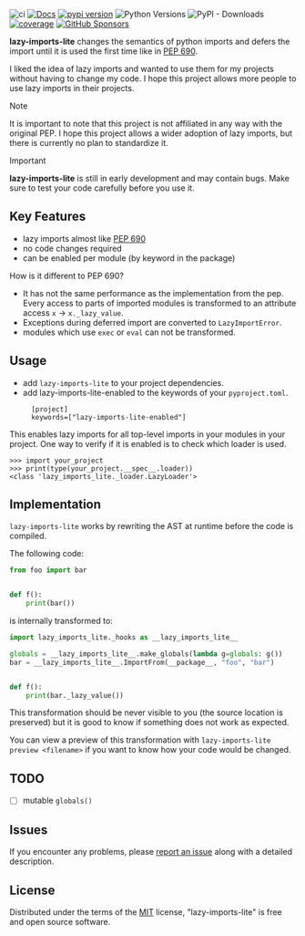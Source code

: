 <!-- -8<- [start:Header] -->


![ci](https://github.com/15r10nk/lazy-imports-lite/actions/workflows/ci.yml/badge.svg?branch=main)
[![Docs](https://img.shields.io/badge/docs-mkdocs-green)](https://15r10nk.github.io/lazy-imports-lite/)
[![pypi version](https://img.shields.io/pypi/v/lazy-imports-lite.svg)](https://pypi.org/project/lazy-imports-lite/)
![Python Versions](https://img.shields.io/pypi/pyversions/lazy-imports-lite)
![PyPI - Downloads](https://img.shields.io/pypi/dw/lazy-imports-lite)
[![coverage](https://img.shields.io/badge/coverage-100%25-blue)](https://15r10nk.github.io/lazy-imports-lite/contributing/#coverage)
[![GitHub Sponsors](https://img.shields.io/github/sponsors/15r10nk)](https://github.com/sponsors/15r10nk)

<!-- -8<- [end:Header] -->

**lazy-imports-lite** changes the semantics of python imports and defers the import until it is used the first time like in [PEP 690](https://peps.python.org/pep-0690).

I liked the idea of lazy imports and wanted to use them for my projects without having to change my code.
I hope this project allows more people to use lazy imports in their projects.

> [!NOTE]
> It is important to note that this project is not affiliated in any way with the original PEP.
> I hope this project allows a wider adoption of lazy imports, but there is currently no plan to standardize it.

> [!IMPORTANT]
> **lazy-imports-lite** is still in early development and may contain bugs.
> Make sure to test your code carefully before you use it.


## Key Features

- lazy imports almost like [PEP 690](https://peps.python.org/pep-0690)
- no code changes required
- can be enabled per module (by keyword in the package)

How is it different to PEP 690?

- It has not the same performance as the implementation from the pep. Every access to parts of imported modules is transformed to an attribute access `x` -> `x._lazy_value`.
- Exceptions during deferred import are converted to `LazyImportError`.
- modules which use `exec` or `eval` can not be transformed.


## Usage

- add `lazy-imports-lite` to your project dependencies.
- add lazy-imports-lite-enabled to the keywords of your `pyproject.toml`.
  ```
    [project]
    keywords=["lazy-imports-lite-enabled"]
  ```

This enables lazy imports for all top-level imports in your modules in your project.
One way to verify if it is enabled is to check which loader is used.

``` pycon
>>> import your_project
>>> print(type(your_project.__spec__.loader))
<class 'lazy_imports_lite._loader.LazyLoader'>
```

## Implementation

`lazy-imports-lite` works by rewriting the AST at runtime before the code is compiled.

The following code:
``` python
from foo import bar


def f():
    print(bar())
```

is internally transformed to:

``` python
import lazy_imports_lite._hooks as __lazy_imports_lite__

globals = __lazy_imports_lite__.make_globals(lambda g=globals: g())
bar = __lazy_imports_lite__.ImportFrom(__package__, "foo", "bar")


def f():
    print(bar._lazy_value())
```

This transformation should be never visible to you (the source location is preserved) but it is good to know if something does not work as expected.

You can view a preview of this transformation with `lazy-imports-lite preview <filename>` if you want to know how your code would be changed.

## TODO

- [ ] mutable `globals()`

<!-- -8<- [start:Feedback] -->
## Issues

If you encounter any problems, please [report an issue](https://github.com/15r10nk/lazy-imports-lite/issues) along with a detailed description.
<!-- -8<- [end:Feedback] -->

## License

Distributed under the terms of the [MIT](http://opensource.org/licenses/MIT) license, "lazy-imports-lite" is free and open source software.
